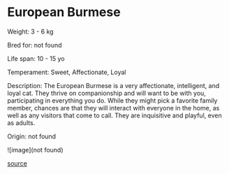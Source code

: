 # European Burmese

Weight: 3 - 6 kg

Bred for: not found 

Life span: 10 - 15 yo

Temperament: Sweet, Affectionate, Loyal

Description: The European Burmese is a very affectionate, intelligent, and loyal cat. They thrive on companionship and will want to be with you, participating in everything you do. While they might pick a favorite family member, chances are that they will interact with everyone in the home, as well as any visitors that come to call. They are inquisitive and playful, even as adults. 

Origin: not found

![image](not found)

[source](https://api.thecatapi.com/v1/breeds/ebur)
